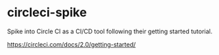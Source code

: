 # circleci-spike
Spike into Circle CI as a CI/CD tool following their getting started tutorial. 

https://circleci.com/docs/2.0/getting-started/
